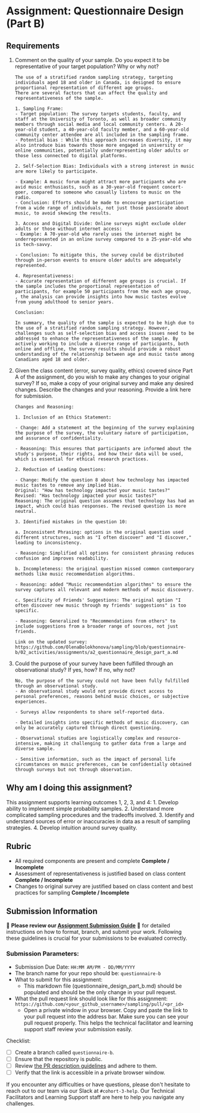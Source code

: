 # Assignment: Questionnaire Design (Part B)

## Requirements
1. Comment on the quality of your sample. Do you expect it to be representative of your target population? Why or why not?

    ```
    The use of a stratified random sampling strategy, targeting individuals aged 18 and older in Canada, is designed to ensure proportional representation of different age groups. 
    There are several factors that can affect the quality and representativeness of the sample.
    
    1. Sampling Frame:
    - Target population: The survey targets students, faculty, and staff at the University of Toronto, as well as broader community members through social media and local community centers. A 20-year-old student, a 40-year-old faculty member, and a 60-year-old community center attendee are all included in the sampling frame.
    - Potential bias : While this approach increases diversity, it may also introduce bias towards those more engaged in university or online communities, potentially underrepresenting older adults or those less connected to digital platforms.

    2. Self-Selection Bias: Individuals with a strong interest in music are more likely to participate.
    
    - Example: A music forum might attract more participants who are avid music enthusiasts, such as a 30-year-old frequent concert-goer, compared to someone who casually listens to music on the radio.
    - Conclusion: Efforts should be made to encourage participation from a wide range of individuals, not just those passionate about music, to avoid skewing the results.

    3. Access and Digital Divide: Online surveys might exclude older adults or those without internet access:
    - Example: A 70-year-old who rarely uses the internet might be underrepresented in an online survey compared to a 25-year-old who is tech-savvy.
    
    - Conclusion: To mitigate this, the survey could be distributed through in-person events to ensure older adults are adequately represented.

    4. Representativeness:
    - Accurate representation of different age groups is crucial. If the sample includes the proportional representation of participants, for example 50 participants from the each age group, , the analysis can provide insights into how music tastes evolve from young adulthood to senior years.

    Conclusion:
    
    In summary, the quality of the sample is expected to be high due to the use of a stratified random sampling strategy. However, challenges such as self-selection bias and access issues need to be addressed to enhance the representativeness of the sample. By actively working to include a diverse range of participants, both online and offline, the survey results should provide a robust understanding of the relationship between age and music taste among Canadians aged 18 and older.
    ```

2. Given the class content (error, survey quality, ethics) covered since Part A of the assignment, do you wish to make any changes to your original survey? If so, make a copy of your original survey and make any desired changes. Describe the changes and your reasoning. Provide a link here for submission.

    ```
    Changes and Reasoning:
    
    1. Inclusion of an Ethics Statement:
    
    - Change: Add a statement at the beginning of the survey explaining the purpose of the survey, the voluntary nature of participation, and assurance of confidentiality.
    
    - Reasoning: This ensures that participants are informed about the study's purpose, their rights, and how their data will be used, which is essential for ethical research practices.

    2. Reduction of Leading Questions:
    
    - Change: Modify the question 8 about how technology has impacted music tastes to remove any implied bias.
    Original: "How has technology impacted your music tastes?"
    Revised: "Has technology impacted your music tastes?"
    Reasoning: The original question assumes that technology has had an impact, which could bias responses. The revised question is more neutral.

    3. Identified mistakes in the question 10:

    a. Inconsistent Phrasing: options in the original question used different structures, such as "I often discover" and "I discover," leading to inconsistency.
    
    - Reasoning: Simplified all options for consistent phrasing reduces confusion and improves readability.

    b. Incompleteness: the original question missed common contemporary methods like music recommendation algorithms.
    
    - Reasoning: added "Music recommendation algorithms" to ensure the survey captures all relevant and modern methods of music discovery.

    c. Specificity of Friends' Suggestions: The original option "I often discover new music through my friends' suggestions" is too specific.
    
    - Reasoning: Generalized to "Recommendations from others" to include suggestions from a broader range of sources, not just friends.

    Link on the updated survey: https://github.com/OlenaBolokhonova/sampling/blob/questionnaire-b/02_activities/assignments/a2_questionnaire_design_part_a.md

    ```

3. Could the purpose of your survey have been fulfilled through an observational study? If yes, how? If no, why not?

    ```
    No, the purpose of the survey could not have been fully fulfilled through an observational study.
    - An observational study would not provide direct access to personal preferences, reasons behind music choices, or subjective experiences. 
    
    - Surveys allow respondents to share self-reported data. 
    
    - Detailed insights into specific methods of music discovery, can only be accurately captured through direct questioning. 
    
    - Observational studies are logistically complex and resource-intensive, making it challenging to gather data from a large and diverse sample. 
    
    - Sensitive information, such as the impact of personal life circumstances on music preferences, can be confidentially obtained through surveys but not through observation. 
    ```

## Why am I doing this assignment?

This assignment supports learning outcomes 1, 2, 3, and 4:
	1.	Develop ability to implement simple probability samples.
	2.	Understand more complicated sampling procedures and the tradeoffs involved.
	3.	Identify and understand sources of error or inaccuracies in data as a result of sampling strategies.
	4.	Develop intuition around survey quality.

## Rubric

-	All required components are present and complete **Complete / Incomplete**
-	Assessment of representativeness is justified based on class content **Complete / Incomplete**
-	Changes to original survey are justified based on class content and best practices for sampling **Complete / Incomplete**

## Submission Information

🚨 **Please review our [Assignment Submission Guide](https://github.com/UofT-DSI/onboarding/blob/main/onboarding_documents/submissions.md)** 🚨 for detailed instructions on how to format, branch, and submit your work. Following these guidelines is crucial for your submissions to be evaluated correctly.

### Submission Parameters:
* Submission Due Date: `HH:MM AM/PM - DD/MM/YYYY`
* The branch name for your repo should be: `questionnaire-b`
* What to submit for this assignment:
    * This markdown file (questionnaire_design_part_b.md) should be populated and should be the only change in your pull request.
* What the pull request link should look like for this assignment: `https://github.com/<your_github_username>/sampling/pull/<pr_id>`
    * Open a private window in your browser. Copy and paste the link to your pull request into the address bar. Make sure you can see your pull request properly. This helps the technical facilitator and learning support staff review your submission easily.

Checklist:
- [ ] Create a branch called `questionnaire-b`.
- [ ] Ensure that the repository is public.
- [ ] Review [the PR description guidelines](https://github.com/UofT-DSI/onboarding/blob/main/onboarding_documents/submissions.md#guidelines-for-pull-request-descriptions) and adhere to them.
- [ ] Verify that the link is accessible in a private browser window.

If you encounter any difficulties or have questions, please don't hesitate to reach out to our team via our Slack at `#cohort-3-help`. Our Technical Facilitators and Learning Support staff are here to help you navigate any challenges.
